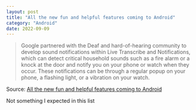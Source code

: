 ```yaml
---
layout: post
title: "All the new fun and helpful features coming to Android"
category: "Android"
date: 2022-09-09
---
```


>Google partnered with the Deaf and hard-of-hearing community to develop sound notifications within Live Transcribe and Notifications, which can detect critical household sounds  such as a fire alarm or a knock at the door  and notify you on your phone or watch when they occur. These notifications can be through a regular popup on your phone, a flashing light, or a vibration on your watch.

Source: [All the new fun and helpful features coming to Android](https://chromeunboxed.com/new-android-features-september-2022)

Not something I expected in this list
